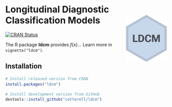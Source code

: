 
<!-- README.md is generated from README.Rmd. Please edit that file -->

# Longitudinal Diagnostic Classification Models <img src="man/figures/logo.png" alt="LDCM logo" align="right" width="128" />

<!-- badges: start -->

<a href="https://cran.r-project.org/package=ldcm"
class="pkgdown-release"><img
src="https://www.r-pkg.org/badges/version/ldcm" alt="CRAN Status" /></a>
<!-- badges: end -->

The R package **ldcm** provides $f(x)$… Learn more in
`vignette("ldcm")`.

## Installation

<div class=".pkgdown-release">

``` r
# Install released version from CRAN
install.packages("ldcm")
```

</div>

<div class=".pkgdown-devel">

``` r
# Install development version from GitHub
devtools::install_github("cotterell/ldcm")
```

</div>
